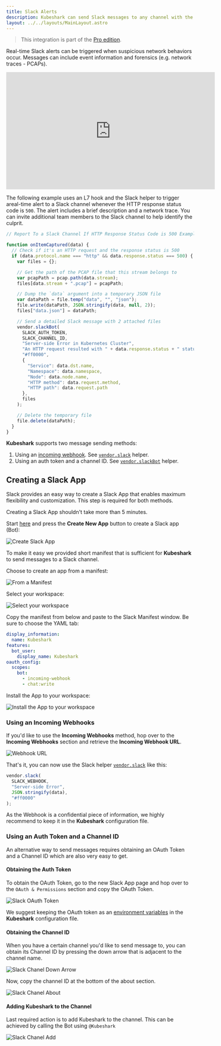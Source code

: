 ```yaml
---
title: Slack Alerts
description: Kubeshark can send Slack messages to any channel with the purpose of alerting against anomalies in the Kubernetes network traffic.
layout: ../../layouts/MainLayout.astro
---
```

> This integration is part of the [Pro edition](https://kubeshark.co/pricing).

Real-time Slack alerts can be triggered when suspicious network behaviors occur. Messages can include event information and forensics (e.g. network traces - PCAPs).

<iframe width="560" height="315" src="https://www.youtube.com/embed/2psme48ygzM" title="YouTube video player" frameborder="0" allow="accelerometer; autoplay; clipboard-write; encrypted-media; gyroscope; picture-in-picture; web-share" allowfullscreen></iframe>

The following example uses an L7 hook and the Slack helper to trigger areal-time alert to a Slack channel whenever the HTTP response status code is `500`. The alert includes a brief description and a network trace. You can invite additional team members to the Slack channel to help identify the culprit. 

```js
// Report To a Slack Channel If HTTP Response Status Code is 500 Example

function onItemCaptured(data) {
  // Check if it's an HTTP request and the response status is 500
  if (data.protocol.name === "http" && data.response.status === 500) {
    var files = {};

    // Get the path of the PCAP file that this stream belongs to
    var pcapPath = pcap.path(data.stream);
    files[data.stream + ".pcap"] = pcapPath;

    // Dump the `data` argument into a temporary JSON file
    var dataPath = file.temp("data", "", "json");
    file.write(dataPath, JSON.stringify(data, null, 2));
    files["data.json"] = dataPath;

    // Send a detailed Slack message with 2 attached files
    vendor.slackBot(
      SLACK_AUTH_TOKEN,
      SLACK_CHANNEL_ID,
      "Server-side Error in Kubernetes Cluster",                                    // Pretext
      "An HTTP request resulted with " + data.response.status + " status code:",    // Text
      "#ff0000",                                                                    // Color
      {
        "Service": data.dst.name,
        "Namespace": data.namespace,
        "Node": data.node.name,
        "HTTP method": data.request.method,
        "HTTP path": data.request.path
      },
      files
    );

    // Delete the temporary file
    file.delete(dataPath);
  }
}

```

**Kubeshark** supports two message sending methods:

1. Using an [incoming webhook](https://api.slack.com/messaging/webhooks). See [`vendor.slack`](/en/automation_helpers#vendorslackwebhookurl-string-pretext-string-text-string-color-string) helper.
2. Using an auth token and a channel ID. See [`vendor.slackBot`](/en/automation_helpers#vendorslackbottoken-string-channelid-string-pretext-string-text-string-color-string-fields-object-files-object) helper.

## Creating a Slack App

Slack provides an easy way to create a Slack App that enables maximum flexibility and customization. This step is required for both methods.

Creating a Slack App shouldn't take more than 5 minutes.

Start [here](https://api.slack.com/apps) and press the **Create New App** button to create a Slack app (Bot):

![Create Slack App](/slack-create-app.png)

To make it easy we provided short manifest that is sufficient for **Kubeshark** to send messages to a Slack channel.

Choose to create an app from a manifest:

![From a Manifest](/slack-manifest.png)

Select your workspace:

![Select your workspace](/slack-workspace.png)

Copy the manifest from below and paste to the Slack Manifest window. Be sure to choose the YAML tab:

```yaml
display_information:
  name: Kubeshark
features:
  bot_user:
    display_name: Kubeshark
oauth_config:
  scopes:
    bot:
      - incoming-webhook
      - chat:write
```

Install the App to your workspace:

![Install the App to your workspace](/slack-install-app.png)

### Using an Incoming Webhooks

If you'd like to use the **Incoming Webhooks** method, hop over to the **Incoming Webhooks** section and retrieve the **Incoming Webhook URL**.

![Webhook URL](/slack-webhook.png)

That's it, you can now use the Slack helper [`vendor.slack`](/en/automation_helpers#vendorslackwebhookurl-string-pretext-string-text-string-color-string) like this:

```js
vendor.slack(
  SLACK_WEBHOOK,
  "Server-side Error",
  JSON.stringify(data),
  "#ff0000"
);
```
As the Webhook is a confidential piece of information, we highly recommend to keep it in the **Kubeshark** configuration file.

### Using an Auth Token and a Channel ID

An alternative way to send messages requires obtaining an OAuth Token and a Channel ID which are also very easy to get.

#### Obtaining the Auth Token

To obtain the OAuth Token, go to the new Slack App page and hop over to the `OAuth & Permissions` section and copy the OAuth Token.

![Slack OAuth Token](/slack-oauth.png)

We suggest keeping the OAuth token as an [environment variables](/en/config#scripts) in the **Kubeshark** configuration file.

#### Obtaining the Channel ID 

When you have a certain channel you'd like to send message to, you can obtain its Channel ID by pressing the down arrow that is adjacent to the channel name.

![Slack Chanel Down Arrow](/slack-channel-down-arrow.png)

Now, copy the channel ID at the bottom of the about section.

![Slack Chanel About](/slack-channel-about.png)

#### Adding Kubeshark to the Channel

Last required action is to add Kubeshark to the channel. This can be achieved by calling the Bot using `@Kubeshark`

![Slack Chanel Add](/slack-adding-to-channel.png)
